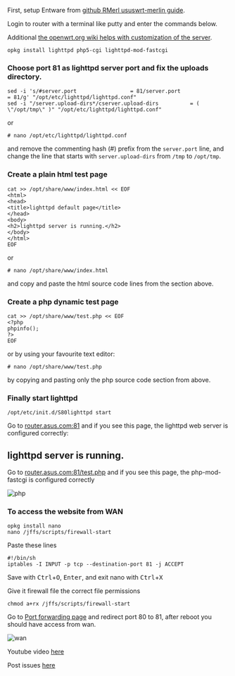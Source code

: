 First, setup Entware from [github RMerl ususwrt-merlin guide](https://github.com/RMerl/asuswrt-merlin/wiki/Entware).

Login to router with a terminal like putty and enter the commands below.

Additional [the openwrt.org wiki helps with customization of the server](https://wiki.openwrt.org/doc/howto/http.lighttpd).
  
```
opkg install lighttpd php5-cgi lighttpd-mod-fastcgi
```

### Choose port 81 as lighttpd server port and fix the uploads directory.
```
sed -i 's/#server.port                 = 81/server.port                 = 81/g' "/opt/etc/lighttpd/lighttpd.conf"
sed -i "/server.upload-dirs*/cserver.upload-dirs          = ( \"/opt/tmp\" )" "/opt/etc/lighttpd/lighttpd.conf"
```
or
```
# nano /opt/etc/lighttpd/lighttpd.conf
```
and remove the commenting hash (#) prefix from the `server.port` line,
and change the line that starts with `server.upload-dirs` from `/tmp` to `/opt/tmp`.

### Create a plain html test page
```
cat >> /opt/share/www/index.html << EOF
<html>
<head>
<title>lighttpd default page</title>
</head>
<body>
<h2>lighttpd server is running.</h2>
</body>
</html>
EOF
```
or
```
# nano /opt/share/www/index.html
```
and copy and paste the html source code lines from the section above.

### Create a php dynamic test page
```
cat >> /opt/share/www/test.php << EOF
<?php
phpinfo();
?>
EOF
```
or by using your favourite text editor:
```
# nano /opt/share/www/test.php
```
by copying and pasting only the php source code section from above.

### Finally start lighttpd
```
/opt/etc/init.d/S80lighttpd start
```
Go to [router.asus.com:81](http://router.asus.com:81) and if you see this page, the lighttpd web server is configured correctly:

## lighttpd server is running.

Go to [router.asus.com:81/test.php](http://router.asus.com:81/test.php) and if you see this page, the php-mod-fastcgi is configured correctly

![php](http://i50.tinypic.com/i5usfo.png)

### To access the website from WAN
```
opkg install nano
nano /jffs/scripts/firewall-start
```

Paste these lines
```
#!/bin/sh
iptables -I INPUT -p tcp --destination-port 81 -j ACCEPT
```

Save with <kbd>Ctrl</kbd>+<kbd>O</kbd>, <kbd>Enter</kbd>, and exit nano with <kbd>Ctrl</kbd>+<kbd>X</kbd>

Give it firewall file the correct file permissions
```
chmod a+rx /jffs/scripts/firewall-start
```

Go to [Port forwarding page](router.asus.com/Advanced_VirtualServer_Content.asp) and redirect port 80 to 81, after reboot you should have access from wan.

![wan](http://i47.tinypic.com/309hgqr.png)

Youtube video [here](http://youtu.be/KHABSd7qB2M)

Post issues [here](https://www.hqt.ro/lighttpd-web-server-with-php-support-through-entware-ng/)